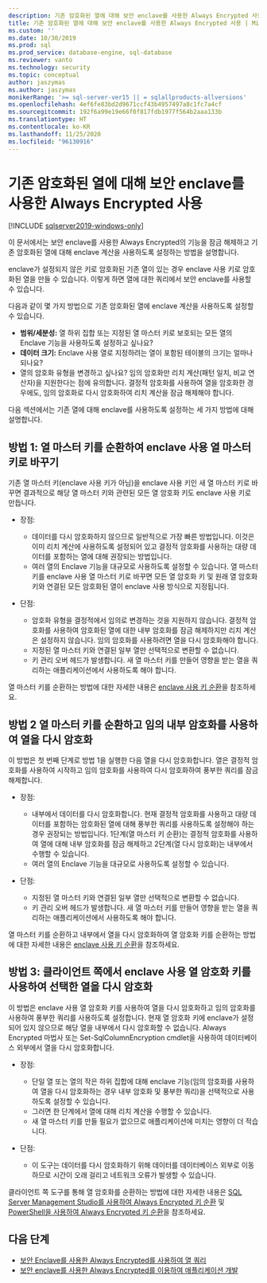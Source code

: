 ```yaml
---
description: 기존 암호화된 열에 대해 보안 enclave를 사용한 Always Encrypted 사용
title: 기존 암호화된 열에 대해 보안 enclave를 사용한 Always Encrypted 사용 | Microsoft Docs"
ms.custom: ''
ms.date: 10/30/2019
ms.prod: sql
ms.prod_service: database-engine, sql-database
ms.reviewer: vanto
ms.technology: security
ms.topic: conceptual
author: jaszymas
ms.author: jaszymas
monikerRange: '>= sql-server-ver15 || = sqlallproducts-allversions'
ms.openlocfilehash: 4ef6fe83bd2d9671ccf43b4957497a8c1fc7a4cf
ms.sourcegitcommit: 192f6a99e19e66f0f817fdb1977f564b2aaa133b
ms.translationtype: HT
ms.contentlocale: ko-KR
ms.lasthandoff: 11/25/2020
ms.locfileid: "96130916"
---
```

# <a name="enable-always-encrypted-with-secure-enclaves-for-existing-encrypted-columns"></a>기존 암호화된 열에 대해 보안 enclave를 사용한 Always Encrypted 사용 
[!INCLUDE [sqlserver2019-windows-only](../../../includes/applies-to-version/sqlserver2019-windows-only.md)]

이 문서에서는 보안 enclave를 사용한 Always Encrypted의 기능을 잠금 해제하고 기존 암호화된 열에 대해 enclave 계산을 사용하도록 설정하는 방법을 설명합니다.  

enclave가 설정되지 않은 키로 암호화된 기존 열이 있는 경우 enclave 사용 키로 암호화된 열을 만들 수 있습니다. 이렇게 하면 열에 대한 쿼리에서 보안 enclave를 사용할 수 있습니다.

다음과 같이 몇 가지 방법으로 기존 암호화된 열에 enclave 계산을 사용하도록 설정할 수 있습니다.

- **범위/세분성:** 열 하위 집합 또는 지정된 열 마스터 키로 보호되는 모든 열의 Enclave 기능을 사용하도록 설정하고 싶나요?
- **데이터 크기:** Enclave 사용 열로 지정하려는 열이 포함된 테이블의 크기는 얼마나 되나요?
- 열의 암호화 유형을 변경하고 싶나요? 임의 암호화만 리치 계산(패턴 일치, 비교 연산자)을 지원한다는 점에 유의합니다. 결정적 암호화를 사용하여 열을 암호화한 경우에도, 임의 암호화로 다시 암호화하여 리치 계산을 잠금 해제해야 합니다.

다음 섹션에서는 기존 열에 대해 enclave를 사용하도록 설정하는 세 가지 방법에 대해 설명합니다.

## <a name="method-1-rotate-the-column-master-key-to-replace-it-with-an-enclave-enabled-column-master-key"></a>방법 1: 열 마스터 키를 순환하여 enclave 사용 열 마스터 키로 바꾸기
기존 열 마스터 키(enclave 사용 키가 아님)을 enclave 사용 키인 새 열 마스터 키로 바꾸면 결과적으로 해당 열 마스터 키와 관련된 모든 열 암호화 키도 enclave 사용 키로 만듭니다.

- 장점:
  - 데이터를 다시 암호화하지 않으므로 일반적으로 가장 빠른 방법입니다. 이것은 이미 리치 계산에 사용하도록 설정되어 있고 결정적 암호화를 사용하는 대량 데이터를 포함하는 열에 대해 권장되는 방법입니다.
  - 여러 열의 Enclave 기능을 대규모로 사용하도록 설정할 수 있습니다. 열 마스터 키를 enclave 사용 열 마스터 키로 바꾸면 모든 열 암호화 키 및 원래 열 암호화 키와 연결된 모든 암호화된 열이 enclave 사용 방식으로 지정됩니다.
  
- 단점:
  - 암호화 유형을 결정적에서 임의로 변경하는 것을 지원하지 않습니다. 결정적 암호화를 사용하여 암호화된 열에 대한 내부 암호화를 잠금 해제하지만 리치 계산은 설정하지 않습니다. 임의 암호화를 사용하려면 열을 다시 암호화해야 합니다.
  - 지정된 열 마스터 키와 연결된 일부 열만 선택적으로 변환할 수 없습니다.
  - 키 관리 오버 헤드가 발생합니다. 새 열 마스터 키를 만들어 영향을 받는 열을 쿼리하는 애플리케이션에서 사용하도록 해야 합니다.

열 마스터 키를 순환하는 방법에 대한 자세한 내용은 [enclave 사용 키 순환](always-encrypted-enclaves-rotate-keys.md)을 참조하세요.

## <a name="method-2-rotate-the-column-master-key-and-re-encrypt-columns-using-randomized-encryption-in-place"></a>방법 2 열 마스터 키를 순환하고 임의 내부 암호화를 사용하여 열을 다시 암호화
이 방법은 첫 번째 단계로 방법 1을 실행한 다음 열을 다시 암호화합니다. 열은 결정적 암호화를 사용하여 시작하고 임의 암호화를 사용하여 다시 암호화하여 풍부한 쿼리를 잠금 해제합니다.

- 장점:
  - 내부에서 데이터를 다시 암호화합니다. 현재 결정적 암호화를 사용하고 대량 데이터를 포함하는 암호화된 열에 대해 풍부한 쿼리를 사용하도록 설정해야 하는 경우 권장되는 방법입니다. 1단계(열 마스터 키 순환)는 결정적 암호화를 사용하여 열에 대해 내부 암호화를 잠금 해제하고 2단계(열 다시 암호화)는 내부에서 수행할 수 있습니다.
  - 여러 열의 Enclave 기능을 대규모로 사용하도록 설정할 수 있습니다.
  
- 단점:
  - 지정된 열 마스터 키와 연결된 일부 열만 선택적으로 변환할 수 없습니다.
  - 키 관리 오버 헤드가 발생합니다. 새 열 마스터 키를 만들어 영향을 받는 열을 쿼리하는 애플리케이션에서 사용하도록 해야 합니다.

열 마스터 키를 순환하고 내부에서 열을 다시 암호화하여 열 암호화 키를 순환하는 방법에 대한 자세한 내용은 [enclave 사용 키 순환](always-encrypted-enclaves-rotate-keys.md)을 참조하세요.

## <a name="method-3-re-encrypt-a-selected-column-with-an-enclave-enabled-column-encryption-key-on-the-client-side"></a>방법 3: 클라이언트 쪽에서 enclave 사용 열 암호화 키를 사용하여 선택한 열을 다시 암호화
이 방법은 enclave 사용 열 암호화 키를 사용하여 열을 다시 암호화하고 임의 암호화를 사용하여 풍부한 쿼리를 사용하도록 설정합니다. 현재 열 암호화 키에 enclave가 설정되어 있지 않으므로 해당 열을 내부에서 다시 암호화할 수 없습니다. Always Encrypted 마법사 또는 Set-SqlColumnEncryption cmdlet을 사용하여 데이터베이스 외부에서 열을 다시 암호화합니다.

- 장점:
  - 단일 열 또는 열의 작은 하위 집합에 대해 enclave 기능(임의 암호화를 사용하여 열을 다시 암호화하는 경우 내부 암호화 및 풍부한 쿼리)을 선택적으로 사용하도록 설정할 수 있습니다.
  - 그러면 한 단계에서 열에 대해 리치 계산을 수행할 수 있습니다.
  - 새 열 마스터 키를 만들 필요가 없으므로 애플리케이션에 미치는 영향이 더 적습니다.
  
- 단점:
  - 이 도구는 데이터를 다시 암호화하기 위해 데이터를 데이터베이스 외부로 이동하므로 시간이 오래 걸리고 네트워크 오류가 발생할 수 있습니다.

클라이언트 쪽 도구를 통해 열 암호화를 순환하는 방법에 대한 자세한 내용은 [SQL Server Management Studio를 사용하여 Always Encrypted 키 순환](rotate-always-encrypted-keys-using-ssms.md) 및 [PowerShell을 사용하여 Always Encrypted 키 순환](rotate-always-encrypted-keys-using-powershell.md)을 참조하세요.

## <a name="next-steps"></a>다음 단계
- [보안 Enclave를 사용한 Always Encrypted를 사용하여 열 쿼리](always-encrypted-enclaves-query-columns.md)
- [보안 enclave를 사용한 Always Encrypted를 이용하여 애플리케이션 개발](always-encrypted-enclaves-client-development.md)
